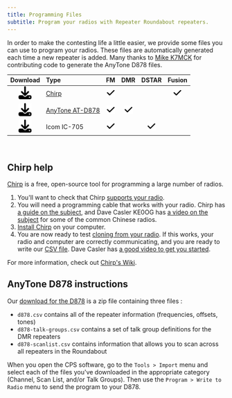 ```yaml
---
title: Programming Files
subtitle: Program your radios with Repeater Roundabout repeaters.
---
```


In order to make the contesting life a little easier, we provide some files you can use to program your radios. These files are automatically generated each time a new repeater is added. Many thanks to [Mike K7MCK](https://www.qrz.com/db/k7mck) for contributing code to generate the AnyTone D878 files.

| Download | Type | FM | DMR | DSTAR | Fusion |
|:--------:|:-----|:--:|:---:|:-----:|:------:|
| <a href="assets/rr_frequencies.csv" download><img src="assets/download-solid.svg" height="30px" /></a> | [Chirp](https://chirp.danplanet.com/projects/chirp/wiki/Home) | <img src="assets/check-solid.svg" height="20px" /> | | | <img src="assets/check-solid.svg" height="20px" /> |
| <a href="assets/d878.zip" download><img src="assets/download-solid.svg" height="30px" /></a> | [AnyTone AT-D878](https://support.bridgecomsystems.com/anytone-878-v2-model-cps-firmware-downloads) | <img src="assets/check-solid.svg" height="20px" /> | <img src="assets/check-solid.svg" height="20px" /> | | |
| <a href="#" download><img src="assets/download-solid.svg" height="30px" /></a> | Icom IC-705 | <img src="assets/check-solid.svg" height="20px" /> | | <img src="assets/check-solid.svg" height="20px" /> | |

<br />


## Chirp help

[Chirp](https://chirp.danplanet.com/projects/chirp/wiki/Home) is a free, open-source tool for programming a large number of radios.

1. You'll want to check that Chirp [supports your radio](https://chirp.danplanet.com/projects/chirp/wiki/Supported_Radios). 
2. You will need a programming cable that works with your radio. Chirp has [a guide on the subject](https://chirp.danplanet.com/projects/chirp/wiki/CableGuide), and Dave Casler KE0OG has [a video on the subject](https://www.youtube.com/watch?v=nzkFVtyttKM) for some of the common Chinese radios.
3. [Install Chirp](https://chirp.danplanet.com/projects/chirp/wiki/Download) on your computer.
4. You are now ready to test [cloning from your radio](https://chirp.danplanet.com/projects/chirp/wiki/Beginners_Guide). If this works, your radio and computer are correctly communicating, and you are ready to write our <a href="assets/rr_frequencies.csv" download>CSV file</a>. Dave Casler has [a good video to get you started](https://www.youtube.com/watch?v=Mrpqq-xi00g).

For more information, check out [Chirp's Wiki](https://chirp.danplanet.com/projects/chirp/wiki/Home).


## AnyTone D878 instructions

Our <a href="assets/d878.zip" download>download for the D878</a> is a zip file containing three files :
- `d878.csv` contains all of the repeater information (frequencies, offsets, tones)
- `d878-talk-groups.csv` contains a set of talk group definitions for the DMR repeaters
- `d878-scanlist.csv` contains information that allows you to scan across all repeaters in the Roundabout

When you open the CPS software, go to the `Tools > Import` menu and select each of the files you've downloaded in the appropriate category (Channel, Scan List, and/or Talk Groups). Then use the `Program > Write to Radio` menu to send the program to your D878.
